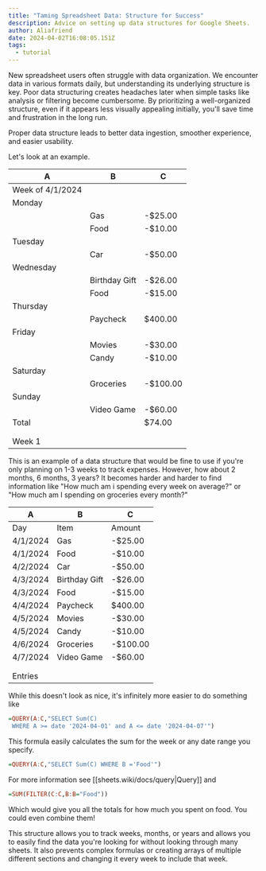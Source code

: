 ```yaml
---
title: "Taming Spreadsheet Data: Structure for Success"
description: Advice on setting up data structures for Google Sheets.
author: Aliafriend
date: 2024-04-02T16:08:05.151Z
tags:
  - tutorial
---
```

New spreadsheet users often struggle with data organization. We encounter data in various formats daily, but understanding its underlying structure is key. Poor data structuring creates headaches later when simple tasks like analysis or filtering become cumbersome. By prioritizing a well-organized structure, even if it appears less visually appealing initially, you'll save time and frustration in the long run.

Proper data structure leads to better data ingestion, smoother experience, and easier usability.

Let's look at an example.

|A|B|C|
|---|---|---|
|Week of 4/1/2024| | |
|Monday| | |
| |Gas|-$25.00|
| |Food|-$10.00| |
|Tuesday| |
| |Car|-$50.00| 
|Wednesday| | |
| |Birthday Gift|-$26.00|
| |Food|-$15.00|
|Thursday| | |
| |Paycheck|$400.00|
|Friday| | |
| |Movies|-$30.00|
| |Candy|-$10.00|
|Saturday| | |
| |Groceries|-$100.00|
|Sunday| | |
| |Video Game|-$60.00|
|Total| |$74.00|
|||
|||
|Week 1|


This is an example of a data structure that would be fine to use if you're only planning on 1-3 weeks to track expenses. However, how about 2 months, 6 months, 3 years? It becomes harder and harder to find information like "How much am i spending every week on average?" or "How much am I spending on groceries every month?"


|A|B|C|
|---|---|---|
|Day|Item|Amount|
|4/1/2024|Gas|-$25.00|
|4/1/2024|Food|-$10.00|
|4/2/2024|Car|-$50.00|
|4/3/2024|Birthday Gift|-$26.00|
|4/3/2024|Food|-$15.00|
|4/4/2024|Paycheck|$400.00|
|4/5/2024|Movies|-$30.00|
|4/5/2024|Candy|-$10.00|
|4/6/2024|Groceries|-$100.00|
|4/7/2024|Video Game|-$60.00|
|||
|||
|Entries|

While this doesn't look as nice, it's infinitely more easier to do something like
```haskell
=QUERY(A:C,"SELECT Sum(C)
 WHERE A >= date '2024-04-01' and A <= date '2024-04-07'")
``` 
This formula easily calculates the sum for the week or any date range you specify.
```haskell
=QUERY(A:C,"SELECT Sum(C) WHERE B ='Food'")
```
For more information see [[sheets.wiki/docs/query|Query]]
and
```haskell
=SUM(FILTER(C:C,B:B="Food"))
```    
Which would give you all the totals for how much you spent on food. You could even combine them!

This structure allows you to track weeks, months, or years and allows you to easily find the data you're looking for without looking through many sheets. It also prevents complex formulas or creating arrays of multiple different sections and changing it every week to include that week.
